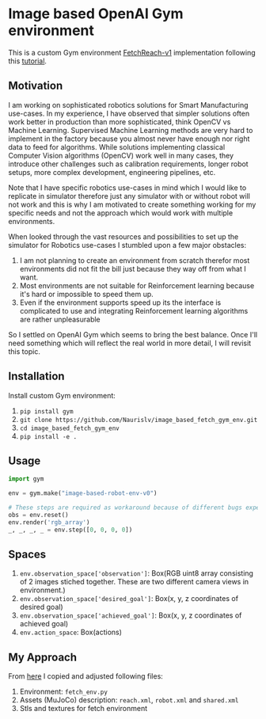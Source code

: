 # Image based OpenAI Gym environment

This is a custom Gym environment [FetchReach-v1](https://gym.openai.com/envs/FetchReach-v1/) implementation following this [tutorial](https://medium.com/@apoddar573/making-your-own-custom-environment-in-gym-c3b65ff8cdaa).

## Motivation

I am working on sophisticated robotics solutions for Smart Manufacturing use-cases. In my experience, I have observed that simpler solutions often work better in production than more sophisticated, think OpenCV vs Machine Learning. Supervised Machine Learning methods are very hard to implement in the factory because you almost never have enough nor right data to feed for algorithms. While solutions implementing classical Computer Vision algorithms (OpenCV) work well in many cases, they introduce other challenges such as calibration requirements, longer robot setups, more complex development, engineering pipelines, etc.

Note that I have specific robotics use-cases in mind which I would like to replicate in simulator therefore just any simulator with or without robot will not work and this is why I am motivated to create something working for my specific needs and not the approach which would work with multiple environments.

When looked through the vast resources and possibilities to set up the simulator for Robotics use-cases I stumbled upon a few major obstacles:

1. I am not planning to create an environment from scratch therefor most environments did not fit the bill just because they way off from what I want.
2. Most environments are not suitable for Reinforcement learning because it's hard or impossible to speed them up.
3. Even if the environment supports speed up its the interface is complicated to use and integrating Reinforcement learning algorithms are rather unpleasurable

So I settled on OpenAI Gym which seems to bring the best balance. Once I'll need something which will reflect the real world in more detail, I will revisit this topic.

## Installation

Install custom Gym environment:

1. `pip install gym`
2. `git clone https://github.com/Naurislv/image_based_fetch_gym_env.git`
3. `cd image_based_fetch_gym_env`
4. `pip install -e .`

## Usage

```python
import gym

env = gym.make("image-based-robot-env-v0")

# These steps are required as workaround because of different bugs experienced during testing
obs = env.reset()
env.render('rgb_array')
_, _, _, _ = env.step([0, 0, 0, 0])
```

## Spaces

1. `env.observation_space['observation']`: Box(RGB uint8 array consisting of 2 images stiched together. These are two different camera views in environment.)
2. `env.observation_space['desired_goal']`: Box(x, y, z coordinates of desired goal)
3. `env.observation_space['achieved_goal']`: Box(x, y, z coordinates of achieved goal)
4. `env.action_space`: Box(actions)

## My Approach

From [here](https://github.com/openai/gym/tree/master/gym/envs/robotics) I copied and adjusted following files:

1. Environment: `fetch_env.py`
2. Assets (MuJoCo) description: `reach.xml`, `robot.xml` and `shared.xml`
3. Stls and textures for fetch environment
